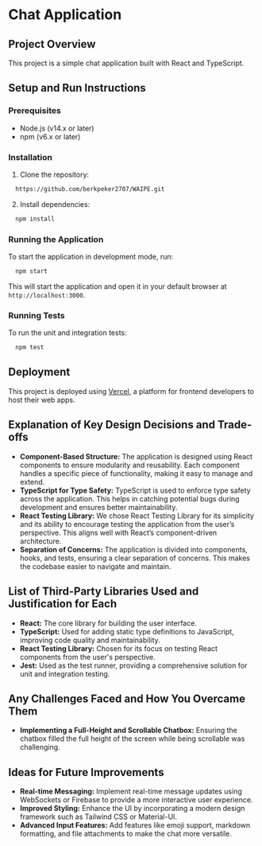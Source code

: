# Chat Application

## Project Overview

This project is a simple chat application built with React and TypeScript.

## Setup and Run Instructions

### Prerequisites

- Node.js (v14.x or later)
- npm (v6.x or later)

### Installation

1. Clone the repository:

```bash
  https://github.com/berkpeker2707/WAIPE.git
```

2. Install dependencies:

```bash
  npm install
```

### Running the Application

To start the application in development mode, run:

```bash
  npm start
```

This will start the application and open it in your default browser at `http://localhost:3000`.

### Running Tests

To run the unit and integration tests:

```bash
  npm test
```

## Deployment

This project is deployed using [Vercel](https://vercel.com/), a platform for frontend developers to host their web apps.

## Explanation of Key Design Decisions and Trade-offs

- **Component-Based Structure:** The application is designed using React components to ensure modularity and reusability. Each component handles a specific piece of functionality, making it easy to manage and extend.
- **TypeScript for Type Safety:** TypeScript is used to enforce type safety across the application. This helps in catching potential bugs during development and ensures better maintainability.
- **React Testing Library:** We chose React Testing Library for its simplicity and its ability to encourage testing the application from the user’s perspective. This aligns well with React’s component-driven architecture.
- **Separation of Concerns:** The application is divided into components, hooks, and tests, ensuring a clear separation of concerns. This makes the codebase easier to navigate and maintain.

## List of Third-Party Libraries Used and Justification for Each

- **React:** The core library for building the user interface.
- **TypeScript:** Used for adding static type definitions to JavaScript, improving code quality and maintainability.
- **React Testing Library:** Chosen for its focus on testing React components from the user's perspective.
- **Jest:** Used as the test runner, providing a comprehensive solution for unit and integration testing.

## Any Challenges Faced and How You Overcame Them

- **Implementing a Full-Height and Scrollable Chatbox:** Ensuring the chatbox filled the full height of the screen while being scrollable was challenging.

## Ideas for Future Improvements

- **Real-time Messaging:** Implement real-time message updates using WebSockets or Firebase to provide a more interactive user experience.
- **Improved Styling:** Enhance the UI by incorporating a modern design framework such as Tailwind CSS or Material-UI.
- **Advanced Input Features:** Add features like emoji support, markdown formatting, and file attachments to make the chat more versatile.
